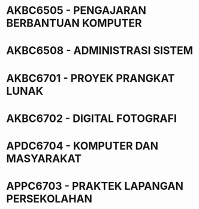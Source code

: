 # AKBC6505 - PENGAJARAN BERBANTUAN KOMPUTER
# AKBC6508 - ADMINISTRASI SISTEM 
# AKBC6701 - PROYEK PRANGKAT LUNAK 
# AKBC6702 - DIGITAL FOTOGRAFI 
# APDC6704 - KOMPUTER DAN MASYARAKAT 
# APPC6703 - PRAKTEK LAPANGAN PERSEKOLAHAN 
